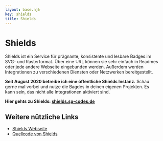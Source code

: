 ```yaml
---
layout: base.njk
key: shields
title: Shields
---
```

# <i class="fas fa-tags"></i> Shields

Shields ist ein Service für prägnante, konsistente und lesbare Badges im SVG- und Rasterformat. Über eine URL können sie sehr einfach in Readmes oder jede andere Webseite eingebunden werden. Außerdem werden Integrationen zu verschiedenen Diensten oder Netzwerken bereitgestellt.

__Seit August 2020 betreibe ich eine öffentliche Shields Instanz.__ Schau gerne mal vorbei und nutze die Bagdes in deinen eigenen Projekten. Es kann sein, das nicht alle Integrationen aktiviert sind.

__Hier gehts zu Shields: [shields.sp-codes.de](https://shields.sp-codes.de)__

## Weitere nützliche Links

* [Shields Webseite](https://shields.io/)
* [Quellcode von Shields](https://github.com/badges/shields)
